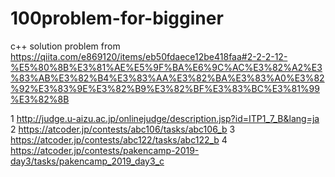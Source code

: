 # 100problem-for-bigginer
c++ solution 
problem from https://qiita.com/e869120/items/eb50fdaece12be418faa#2-2-2-12-%E5%80%8B%E3%81%AE%E5%9F%BA%E6%9C%AC%E3%82%A2%E3%83%AB%E3%82%B4%E3%83%AA%E3%82%BA%E3%83%A0%E3%82%92%E3%83%9E%E3%82%B9%E3%82%BF%E3%83%BC%E3%81%99%E3%82%8B

1
http://judge.u-aizu.ac.jp/onlinejudge/description.jsp?id=ITP1_7_B&lang=ja
2
https://atcoder.jp/contests/abc106/tasks/abc106_b
3
https://atcoder.jp/contests/abc122/tasks/abc122_b
4
https://atcoder.jp/contests/pakencamp-2019-day3/tasks/pakencamp_2019_day3_c
